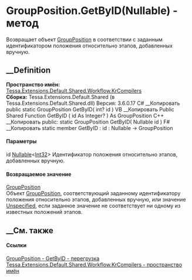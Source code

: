 # GroupPosition.GetByID(Nullable<Int32>) - метод
Возвращает объект
[GroupPosition](T_Tessa_Extensions_Default_Shared_Workflow_KrCompilers_GroupPosition.htm)
в соответствии с заданным идентификатором положения относительно этапов,
добавленных вручную.
## __Definition
 **Пространство имён:**
[Tessa.Extensions.Default.Shared.Workflow.KrCompilers](N_Tessa_Extensions_Default_Shared_Workflow_KrCompilers.htm)  
 **Сборка:** Tessa.Extensions.Default.Shared (в
Tessa.Extensions.Default.Shared.dll) Версия: 3.6.0.17
C# __Копировать
     public static GroupPosition GetByID(
    	int? id
    )
VB __Копировать
     Public Shared Function GetByID ( 
    	id As Integer?
    ) As GroupPosition
C++ __Копировать
     public:
    static GroupPosition GetByID(
    	Nullable<int> id
    )
F# __Копировать
     static member GetByID : 
            id : Nullable<int> -> GroupPosition 
#### Параметры
id
[Nullable](https://learn.microsoft.com/dotnet/api/system.nullable-1)<[Int32](https://learn.microsoft.com/dotnet/api/system.int32)>
    Идентификатор положения относительно этапов, добавленных вручную.
#### Возвращаемое значение
[GroupPosition](T_Tessa_Extensions_Default_Shared_Workflow_KrCompilers_GroupPosition.htm)  
Объект
[GroupPosition](T_Tessa_Extensions_Default_Shared_Workflow_KrCompilers_GroupPosition.htm),
соответствующий заданному идентификатору положения относительно этапов,
добавленных вручную, или значение
[Unspecified](P_Tessa_Extensions_Default_Shared_Workflow_KrCompilers_GroupPosition_Unspecified.htm),
если заданное значение не соответствует ни одному из известных положений
этапов.
##  __См. также
#### Ссылки
[GroupPosition -
](T_Tessa_Extensions_Default_Shared_Workflow_KrCompilers_GroupPosition.htm)
[GetByID -
перегрузка](Overload_Tessa_Extensions_Default_Shared_Workflow_KrCompilers_GroupPosition_GetByID.htm)
[Tessa.Extensions.Default.Shared.Workflow.KrCompilers - пространство
имён](N_Tessa_Extensions_Default_Shared_Workflow_KrCompilers.htm)
